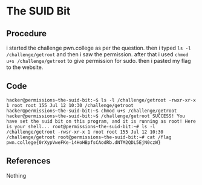 # The SUID Bit

## Procedure
i started the challenge pwn.college
as per the question.
then i typed `ls -l /challenge/getroot` and then i saw the permission.
after that i used `chmod u+s /challenge/getroot` to give permission for sudo.
then i pasted my flag to the website.

## Code
`hacker@permissions~the-suid-bit:~$ ls -l /challenge/getroot
-rwxr-xr-x 1 root root 155 Jul 12 10:30 /challenge/getroot
hacker@permissions~the-suid-bit:~$ chmod u+s /challenge/getroot
hacker@permissions~the-suid-bit:~$ /challenge/getroot
SUCCESS! You have set the suid bit on this program, and it is running as root!
Here is your shell...
root@permissions~the-suid-bit:~# ls -l /challenge/getroot
-rwsr-xr-x 1 root root 155 Jul 12 10:30 /challenge/getroot
root@permissions~the-suid-bit:~# cat /flag
pwn.college{0rXypVweFKe-14HoHBpfsCAodRb.dNTM2QDL5EjN0czW}`

## References
Nothing
